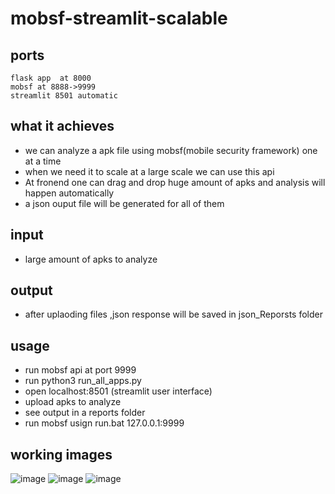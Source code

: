 ﻿# mobsf-streamlit-scalable

## ports
```
flask app  at 8000
mobsf at 8888->9999
streamlit 8501 automatic
```
## what it achieves
- we can analyze a apk file using mobsf(mobile security framework) one at a time
- when we need it to scale at a large scale we can use this api
- At fronend one can drag and drop huge amount of apks and analysis will happen automatically
- a json ouput file will be generated for all of them
  


## input
- large amount of apks to analyze
## output
- after uplaoding files ,json response will be saved in json_Reporsts folder

## usage
- run mobsf api at port 9999
- run python3 run_all_apps.py
- open localhost:8501   (streamlit user interface)
- upload apks to analyze
- see output in a reports folder
- run mobsf usign run.bat 127.0.0.1:9999
## working images
![image](https://github.com/m0wn1ka/mobsf-streamlit-scalable/assets/127676379/d306d729-80e1-4b83-9ee4-b39d6bb63e7f)
![image](https://github.com/m0wn1ka/mobsf-streamlit-scalable/assets/127676379/b3cabfb5-b672-4608-8d14-0f010a5eb176)
![image](https://github.com/m0wn1ka/mobsf-streamlit-scalable/assets/127676379/f9044703-6f0a-45e2-980f-42676c100613)




